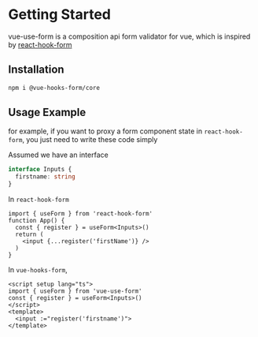 # Getting Started

vue-use-form is a composition api form validator for vue, which is inspired by [react-hook-form](https://react-hook-form.com/)

## Installation

```bash
npm i @vue-hooks-form/core
```

## Usage Example

for example, if you want to proxy a form component state in `react-hook-form`, you just need to write these code simply

Assumed we have an interface
```ts
interface Inputs {
  firstname: string
}
```

In `react-hook-form`
```tsx
import { useForm } from 'react-hook-form'
function App() {
  const { register } = useForm<Inputs>()
  return (
    <input {...register('firstName')} />
  )
}
```

In `vue-hooks-form`,

```vue
<script setup lang="ts">
import { useForm } from 'vue-use-form'
const { register } = useForm<Inputs>()
</script>
<template>
  <input :="register('firstname')">
</template>
```
